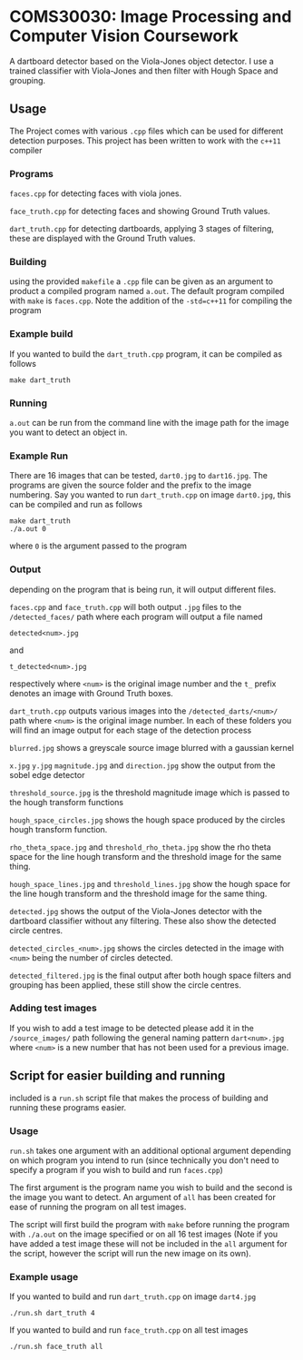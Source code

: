 # COMS30030: Image Processing and Computer Vision Coursework

A dartboard detector based on the Viola-Jones object detector. I use a trained classifier with Viola-Jones and then filter with Hough Space and grouping. 

## Usage

The Project comes with various `.cpp` files which can be used for different detection purposes. This project has been written to work with the `c++11` compiler

### Programs

`faces.cpp` for detecting faces with viola jones.

`face_truth.cpp` for detecting faces and showing Ground Truth values.

`dart_truth.cpp` for detecting dartboards, applying 3 stages of filtering, these are displayed with the Ground Truth values.

### Building

using the provided `makefile` a `.cpp` file can be given as an argument to product a compiled program named `a.out`. The default program compiled with `make` is `faces.cpp`. Note the addition of the `-std=c++11` for compiling the program

### Example build

If you wanted to build the `dart_truth.cpp` program, it can be compiled as follows

```
make dart_truth
```

### Running

`a.out` can be run from the command line with the image path for the image you want to detect an object in.

### Example Run

There are 16 images that can be tested, `dart0.jpg` to `dart16.jpg`. The programs are given the source folder and the prefix to the image numbering. Say you wanted to run `dart_truth.cpp` on image `dart0.jpg`, this can be compiled and run as follows

```
make dart_truth
./a.out 0
```
where `0` is the argument passed to the program

### Output

depending on the program that is being run, it will output different files.

`faces.cpp` and `face_truth.cpp` will both output `.jpg` files to the `/detected_faces/` path where each program will output a file named

`detected<num>.jpg`

and

`t_detected<num>.jpg`

respectively where `<num>` is the original image number and the `t_` prefix denotes an image with Ground Truth boxes.

`dart_truth.cpp` outputs various images into the `/detected_darts/<num>/` path where `<num>` is the original image number. In each of these folders you will find an image output for each stage of the detection process

`blurred.jpg` shows a greyscale source image blurred with a gaussian kernel

`x.jpg` `y.jpg` `magnitude.jpg` and `direction.jpg` show the output from the sobel edge detector

`threshold_source.jpg` is the threshold magnitude image which is passed to the hough transform functions

`hough_space_circles.jpg` shows the hough space produced by the circles hough transform function.

`rho_theta_space.jpg` and `threshold_rho_theta.jpg` show the rho theta space for the line hough transform and the threshold image for the same thing.

`hough_space_lines.jpg` and `threshold_lines.jpg` show the hough space for the line hough transform and the threshold image for the same thing.

`detected.jpg` shows the output of the Viola-Jones detector with the dartboard classifier without any filtering. These also show the detected circle centres.

`detected_circles_<num>.jpg` shows the circles detected in the image with `<num>` being the number of circles detected.

`detected_filtered.jpg` is the final output after both hough space filters and grouping has been applied, these still show the circle centres.

### Adding test images

If you wish to add a test image to be detected please add it in the `/source_images/` path following the general naming pattern `dart<num>.jpg` where `<num>` is a new number that has not been used for a previous image.

## Script for easier building and running

included is a `run.sh` script file that makes the process of building and running these programs easier.

### Usage

`run.sh` takes one argument with an additional optional argument depending on which program you intend to run (since technically you don't need to specify a program if you wish to build and run `faces.cpp`)

The first argument is the program name you wish to build and the second is the image you want to detect. An argument of `all` has been created for ease of running the program on all test images.

The script will first build the program with `make` before running the program with `./a.out` on the image specified or on all 16 test images (Note if you have added a test image these will not be included in the `all` argument for the script, however the script will run the new image on its own).

### Example usage

If you wanted to build and run `dart_truth.cpp` on image `dart4.jpg`

```
./run.sh dart_truth 4
```

If you wanted to build and run `face_truth.cpp` on all test images

```
./run.sh face_truth all
```
